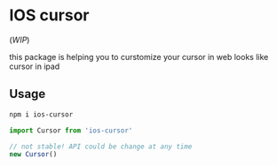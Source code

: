 # IOS cursor

(_WIP_)

this package is helping you to curstomize your cursor in web looks like cursor in ipad

## Usage

```bash
npm i ios-cursor
```

```js
import Cursor from 'ios-cursor'

// not stable! API could be change at any time
new Cursor()
```
